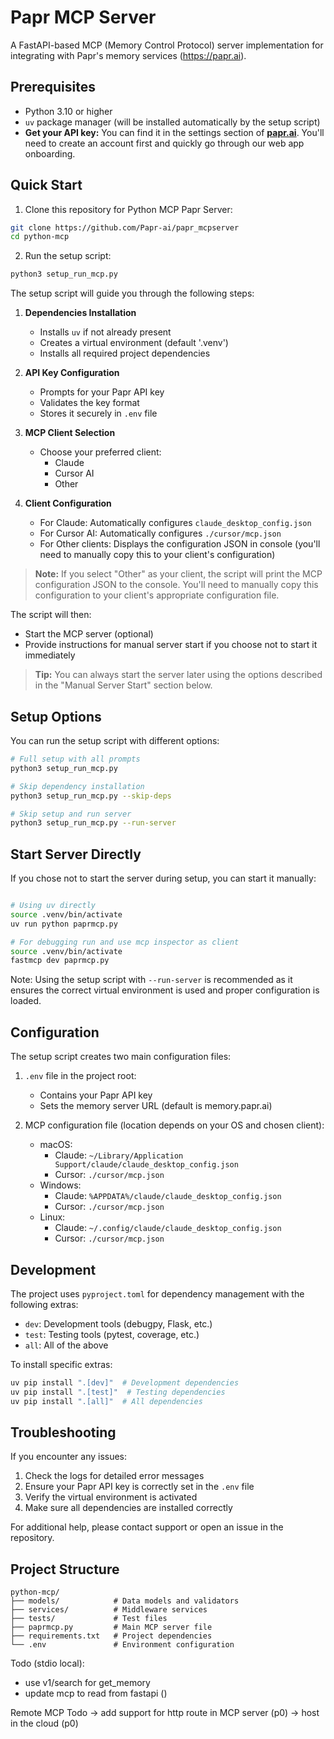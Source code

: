 # Papr MCP Server

A FastAPI-based MCP (Memory Control Protocol) server implementation for integrating with Papr's memory services (https://papr.ai).

## Prerequisites

- Python 3.10 or higher
- `uv` package manager (will be installed automatically by the setup script)
- **Get your API key:** You can find it in the settings section of **[papr.ai](https://papr.ai)**. You'll need to create an account first and quickly go through our web app onboarding.

## Quick Start

1. Clone this repository for Python MCP Papr Server:
```bash
git clone https://github.com/Papr-ai/papr_mcpserver
cd python-mcp
```

2. Run the setup script:
```bash
python3 setup_run_mcp.py
```

The setup script will guide you through the following steps:

1. **Dependencies Installation**
   - Installs `uv` if not already present
   - Creates a virtual environment (default '.venv')
   - Installs all required project dependencies

2. **API Key Configuration**
   - Prompts for your Papr API key
   - Validates the key format
   - Stores it securely in `.env` file

3. **MCP Client Selection**
   - Choose your preferred client:
     - Claude
     - Cursor AI
     - Other

4. **Client Configuration**
   - For Claude: Automatically configures `claude_desktop_config.json`
   - For Cursor AI: Automatically configures `./cursor/mcp.json`
   - For Other clients: Displays the configuration JSON in console (you'll need to manually copy this to your client's configuration)

> **Note:** If you select "Other" as your client, the script will print the MCP configuration JSON to the console. You'll need to manually copy this configuration to your client's appropriate configuration file.

The script will then:
- Start the MCP server (optional)
- Provide instructions for manual server start if you choose not to start it immediately

> **Tip:** You can always start the server later using the options described in the "Manual Server Start" section below.

## Setup Options

You can run the setup script with different options:

```bash
# Full setup with all prompts
python3 setup_run_mcp.py

# Skip dependency installation
python3 setup_run_mcp.py --skip-deps

# Skip setup and run server 
python3 setup_run_mcp.py --run-server
```

## Start Server Directly

If you chose not to start the server during setup, you can start it manually:

```bash

# Using uv directly
source .venv/bin/activate
uv run python paprmcp.py

# For debugging run and use mcp inspector as client
source .venv/bin/activate
fastmcp dev paprmcp.py
```

Note: Using the setup script with `--run-server` is recommended as it ensures the correct virtual environment is used and proper configuration is loaded.

## Configuration

The setup script creates two main configuration files:

1. `.env` file in the project root:
   - Contains your Papr API key
   - Sets the memory server URL (default is memory.papr.ai)

2. MCP configuration file (location depends on your OS and chosen client):
   - macOS: 
     - Claude: `~/Library/Application Support/claude/claude_desktop_config.json`
     - Cursor: `./cursor/mcp.json`
   - Windows:
     - Claude: `%APPDATA%/claude/claude_desktop_config.json`
     - Cursor: `./cursor/mcp.json`
   - Linux:
     - Claude: `~/.config/claude/claude_desktop_config.json`
     - Cursor: `./cursor/mcp.json`

## Development

The project uses `pyproject.toml` for dependency management with the following extras:
- `dev`: Development tools (debugpy, Flask, etc.)
- `test`: Testing tools (pytest, coverage, etc.)
- `all`: All of the above

To install specific extras:
```bash
uv pip install ".[dev]"  # Development dependencies
uv pip install ".[test]"  # Testing dependencies
uv pip install ".[all]"  # All dependencies
```

## Troubleshooting

If you encounter any issues:

1. Check the logs for detailed error messages
2. Ensure your Papr API key is correctly set in the `.env` file
3. Verify the virtual environment is activated
4. Make sure all dependencies are installed correctly

For additional help, please contact support or open an issue in the repository.

## Project Structure

```
python-mcp/
├── models/            # Data models and validators
├── services/          # Middleware services
├── tests/             # Test files
├── paprmcp.py         # Main MCP server file
├── requirements.txt   # Project dependencies
└── .env               # Environment configuration
```

Todo (stdio local):
- use v1/search for get_memory
- update mcp to read from fastapi ()

Remote MCP Todo
-> add support for http route in MCP server (p0)
-> host in the cloud (p0)



